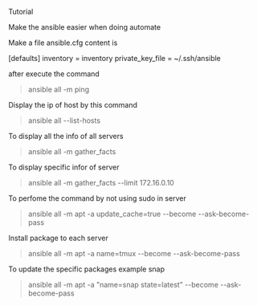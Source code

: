 Tutorial

Make the ansible easier when doing automate

Make a file ansible.cfg content is

[defaults]
inventory = inventory
private_key_file = ~/.ssh/ansible 


after execute the command
> ansible all -m ping


Display the ip of host by this command
> ansible all --list-hosts


To display all the info of all servers
>ansible all -m gather_facts

To display specific infor of server
> ansible all -m gather_facts --limit 172.16.0.10



To perfome the command by not using sudo in server
> ansible all -m apt -a update_cache=true --become --ask-become-pass

Install package to each server
> ansible all -m apt -a name=tmux --become --ask-become-pass

To update the specific packages example snap
> ansible all -m apt -a "name=snap state=latest" --become --ask-become-pass

